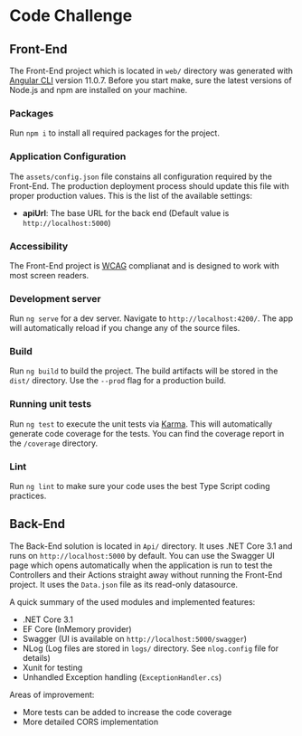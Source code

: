 # Code Challenge

## Front-End

The Front-End project which is located in `web/` directory was generated with [Angular CLI](https://github.com/angular/angular-cli) version 11.0.7. Before you start make, sure the latest versions of Node.js and npm are installed on your machine.

### Packages
Run `npm i` to install all required packages for the project. 

### Application Configuration
The `assets/config.json` file constains all configuration required by the Front-End. The production deployment process should update this file with proper production values. This is the list of the available settings:

- **apiUrl**: The base URL for the back end (Default value is `http://localhost:5000`)

### Accessibility
The Front-End project is [WCAG](https://www.w3.org/WAI/standards-guidelines/wcag/) complianat and is designed to work with most screen readers.

### Development server

Run `ng serve` for a dev server. Navigate to `http://localhost:4200/`. The app will automatically reload if you change any of the source files.

### Build

Run `ng build` to build the project. The build artifacts will be stored in the `dist/` directory. Use the `--prod` flag for a production build.

### Running unit tests

Run `ng test` to execute the unit tests via [Karma](https://karma-runner.github.io). This will automatically generate code coverage for the tests. You can find the coverage report in the `/coverage` directory.

### Lint

Run `ng lint` to make sure your code uses the best Type Script coding practices.

## Back-End

The Back-End solution is located in `Api/` directory. It uses .NET Core 3.1 and runs on `http://localhost:5000` by default. You can use the Swagger UI page which opens automatically when the application is run to test the Controllers and their Actions straight away without running the Front-End project. It uses the `Data.json` file as its read-only datasource.

A quick summary of the used modules and implemented features:
- .NET Core 3.1
- EF Core (InMemory provider)
- Swagger (UI is available on `http://localhost:5000/swagger`)
- NLog (Log files are stored in `logs/` directory. See `nlog.config` file for details)
- Xunit for testing
- Unhandled Exception handling (`ExceptionHandler.cs`)


Areas of improvement:
- More tests can be added to increase the code coverage
- More detailed CORS implementation
